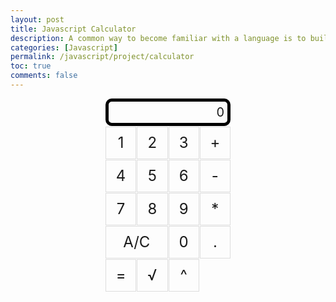 ```yaml
---
layout: post
title: Javascript Calculator
description: A common way to become familiar with a language is to build a calculator.  This calculator shows off button with actions.
categories: [Javascript]
permalink: /javascript/project/calculator
toc: true
comments: false
---
```

<html>
<head>
<style>
        .calculator-output {
            grid-column: span 4;
            grid-row: span 1;
            border-radius: 10px;
            padding: 0.25em;
            font-size: 20px;
            border: 5px solid black;
            display: flex;
            align-items: center;
            justify-content: flex-end; /* Right justify the result */
        }
        .calculator-container {
            display: grid;
            grid-template-columns: repeat(4, 1fr);
            gap: 1px;
            width: 200px;
            margin: 0 auto;
        }
        .calculator-number, .calculator-operation, .calculator-clear, .calculator-equals {
            display: flex;
            justify-content: center;
            align-items: center;
            border: 1px solid #ddd;
            height: 50px;
            font-size: 24px;
            cursor: pointer;
            user-select: none;
        }
        .calculator-clear {
            grid-column: span 2;
        }
    </style>
</head>
<body>
    <div id="animation">
        <div class="calculator-container">
            <!--result-->
            <div class="calculator-output" id="output">0</div>
            <!--row 1-->
            <div class="calculator-number">1</div>
            <div class="calculator-number">2</div>
            <div class="calculator-number">3</div>
            <div class="calculator-operation">+</div>
            <!--row 2-->
            <div class="calculator-number">4</div>
            <div class="calculator-number">5</div>
            <div class="calculator-number">6</div>
            <div class="calculator-operation">-</div>
            <!--row 3-->
            <div class="calculator-number">7</div>
            <div class="calculator-number">8</div>
            <div class="calculator-number">9</div>
            <div class="calculator-operation">*</div>
            <!--row 4-->
            <div class="calculator-clear">A/C</div>
            <div class="calculator-number">0</div>
            <div class="calculator-number">.</div>
            <div class="calculator-equals">=</div>
            <!-- Additional row for SQRT button -->
            <div class="calculator-operation">√</div>
            <div class="calculator-operation">^</div> <!-- Exponentiation button -->
        </div>
    </div>
    <script>
        // initialize important variables to manage calculations
        var firstNumber = null;
        var operator = null;
        var nextReady = true;
        //Build objects containing key elements
        const output = document.getElementById("output");
        const numbers = document.querySelectorAll(".calculator-number");
        const operations = document.querySelectorAll(".calculator-operation");
        const clear = document.querySelectorAll(".calculator-clear");
        const equals = document.querySelectorAll(".calculator-equals");

        // Number buttons listener
        numbers.forEach(button => {
            button.addEventListener("click", function() {
                number(button.textContent);
            });
        });

        // Number action
        function number(value) { // function to input numbers into the calculator
            if (value != ".") {
                if (nextReady == true) { // nextReady is used to tell the computer when the user is going to input a completely new number
                    output.innerHTML = value;
                    if (value != "0") { // if statement to ensure that there are no multiple leading zeroes
                        nextReady = false;
                    }
                } else {
                    output.innerHTML = output.innerHTML + value; // concatenation is used to add the numbers to the end of the input
                }
            } else { // special case for adding a decimal; can't have two decimals
                if (output.innerHTML.indexOf(".") == -1) {
                    output.innerHTML = output.innerHTML + value;
                    nextReady = false;
                }
            }
        }

        // Operation buttons listener
        operations.forEach(button => {
            button.addEventListener("click", function() {
                operation(button.textContent);
            });
        });

        // Operator action
        function operation(choice) { // function to input operations into the calculator
            if (choice === "√") { // Handle square root operation
                firstNumber = Math.sqrt(parseFloat(output.innerHTML));
                output.innerHTML = firstNumber.toString();
                nextReady = true;
                return;
            }

            if (choice === "^") { // Handle exponentiation operation
                firstNumber = parseFloat(output.innerHTML);
                operator = choice;
                nextReady = true;
                return;
            }

            if (firstNumber == null) { // once the operation is chosen, the displayed number is stored into the variable firstNumber
                firstNumber = parseInt(output.innerHTML);
                nextReady = true;
                operator = choice;
                return; // exits function
            }
            // occurs if there is already a number stored in the calculator
            firstNumber = calculate(firstNumber, parseFloat(output.innerHTML)); 
            operator = choice;
            output.innerHTML = firstNumber.toString();
            nextReady = true;
        }

        // Calculator
        function calculate(first, second) { // function to calculate the result of the equation
            let result = 0;
            switch (operator) {
                case "+":
                    result = first + second;
                    break;
                case "-":
                    result = first - second;
                    break;
                case "*":
                    result = first * second;
                    break;
                case "/":
                    result = first / second;
                    break;
                case "^": // Add support for exponentiation
                    result = Math.pow(first, second);
                    break;
                default: 
                    break;
            }
            return result;
        }

        // Equals button listener
        equals.forEach(button => {
            button.addEventListener("click", function() {
                equal();
            });
        });

        // Equal action
        function equal() { // function used when the equals button is clicked; calculates equation and displays it
            firstNumber = calculate(firstNumber, parseFloat(output.innerHTML));
            output.innerHTML = firstNumber.toString();
            nextReady = true;
        }

        // Clear button listener
        clear.forEach(button => {
            button.addEventListener("click", function() {
                clearCalc();
            });
        });

        // A/C action
        function clearCalc() { // clears calculator
            firstNumber = null;
            output.innerHTML = "0";
            nextReady = true;
        }
    </script>
</body>
</html>
